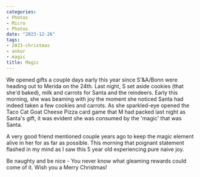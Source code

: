 ```yaml
---
categories:
- Photos
- Micro
- Photos
date: "2023-12-26"
tags:
- 2023-christmas
- ankur
- magic
title: Magic
---
```


We opened gifts a couple days early this year since S'&A/Bonn were heading out to Merida on the 24th. Last night, S set aside cookies (that she'd baked), milk and carrots for Santa and the reindeers. Early this morning, she was beaming with joy the moment she noticed Santa had indeed taken a few cookies and carrots. As she sparkled-eye opened the Taco Cat Goat Cheese Pizza card game that M had packed last night as Santa's gift, it was evident she was consumed by the 'magic' that was Santa.

A very good friend mentioned couple years ago to keep the magic element alive in her for as far as possible. This morning that poignant statement flashed in my mind as I saw this 5 year old experiencing pure naive joy.

Be naughty and be nice - You never know what gleaming rewards could come of it. Wish you a Merry Christmas!
